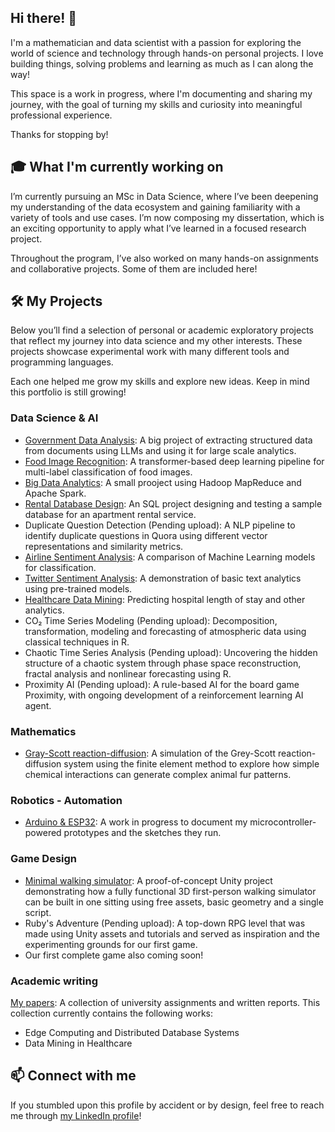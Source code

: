 ## Hi there! 👋

I'm a mathematician and data scientist with a passion for exploring the world of science and technology through hands-on personal projects. I love building things, solving problems and learning as much as I can along the way!  

This space is a work in progress, where I'm documenting and sharing my journey, with the goal of turning my skills and curiosity into meaningful professional experience. 

Thanks for stopping by!

## 🎓 What I'm currently working on

I’m currently pursuing an MSc in Data Science, where I’ve been deepening my understanding of the data ecosystem and gaining familiarity with a variety of tools and use cases. I’m now composing my dissertation, which is an exciting opportunity to apply what I’ve learned in a focused research project.

Throughout the program, I’ve also worked on many hands-on assignments and collaborative projects. Some of them are included here!

## 🛠️ My Projects

Below you’ll find a selection of personal or academic exploratory projects that reflect my journey into data science and my other interests. These projects showcase experimental work with many different tools and programming languages.

Each one helped me grow my skills and explore new ideas. Keep in mind this portfolio is still growing!

### Data Science & ΑΙ

- [Government Data Analysis](https://github.com/n-laoutaris/diavgeia-KNIME): A big project of extracting structured data from documents using LLMs and using it for large scale analytics.
- [Food Image Recognition](https://github.com/n-laoutaris/food-image-recognition): A transformer-based deep learning pipeline for multi-label classification of food images.
- [Big Data Analytics](https://github.com/n-laoutaris/big-data-analytics-mapreduce-spark): A small prooject using Hadoop MapReduce and Apache Spark.
- [Rental Database Design](https://github.com/n-laoutaris/rental-database-SQL): An SQL project designing and testing a sample database for an apartment rental service.
- Duplicate Question Detection (Pending upload): A NLP pipeline to identify duplicate questions in Quora using different vector representations and similarity metrics.
- [Airline Sentiment Analysis](https://github.com/n-laoutaris/airline-sentiment-analysis-ml): A comparison of Machine Learning models for classification.
- [Twitter Sentiment Analysis](https://github.com/n-laoutaris/sentiment-analysis-comparison-kaggle): A demonstration of basic text analytics using pre-trained models.
- [Healthcare Data Mining](https://github.com/n-laoutaris/data-mining-hospital-length-of-stay): Predicting hospital length of stay and other analytics.
- CO₂ Time Series Modeling (Pending upload): Decomposition, transformation, modeling and forecasting of atmospheric data using classical techniques in R.
- Chaotic Time Series Analysis (Pending upload): Uncovering the hidden structure of a chaotic system through phase space reconstruction, fractal analysis and nonlinear forecasting using R.
- Proximity AI (Pending upload): A rule-based AI for the board game Proximity, with ongoing development of a reinforcement learning AI agent.

### Mathematics

- [Gray-Scott reaction-diffusion](https://github.com/n-laoutaris/grey-scott-reaction-diffusion): A simulation of the Grey-Scott reaction-diffusion system using the finite element method to explore how simple chemical interactions can generate complex animal fur patterns.

### Robotics - Automation

- [Arduino & ESP32](https://github.com/n-laoutaris/robotics-automation-IoT): A work in progress to document my microcontroller-powered prototypes and the sketches they run.

### Game Design

- [Minimal walking simulator](https://github.com/n-laoutaris/theseus-labyrinth): A proof-of-concept Unity project demonstrating how a fully functional 3D first-person walking simulator can be built in one sitting using free assets, basic geometry and a single script.
- Ruby's Adventure (Pending upload): A top-down RPG level that was made using Unity assets and tutorials and served as inspiration and the experimenting grounds for our first game.
- Our first complete game also coming soon!

### Academic writing

[My papers](https://github.com/n-laoutaris/academic-writing-portfolio): A collection of university assignments and written reports. This collection currently contains the following works:
- Edge Computing and Distributed Database Systems
- Data Mining in Healthcare

## 📫 Connect with me

If you stumbled upon this profile by accident or by design, feel free to reach me through [my LinkedIn profile](https://www.linkedin.com/in/nikolas-laoutaris-7b6221278/)!

<!--
**n-laoutaris/n-laoutaris** is a ✨ _special_ ✨ repository because its `README.md` (this file) appears on your GitHub profile.

Here are some ideas to get you started:

- 🔭 I’m currently working on ...
- 🌱 I’m currently learning ...
- 👯 I’m looking to collaborate on ...
- 🤔 I’m looking for help with ...
- 💬 Ask me about ...
- 📫 How to reach me: ...
- 😄 Pronouns: ...
- ⚡ Fun fact: ...
-->
